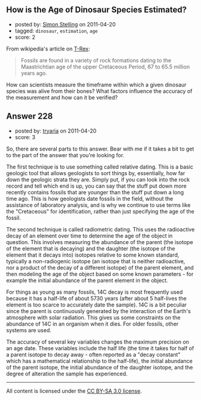 ## How is the Age of Dinosaur Species Estimated?

- posted by: [Simon Stelling](https://stackexchange.com/users/-1/143-simon-stelling) on 2011-04-20
- tagged: `dinosaur`, `estimation`, `age`
- score: 2

From wikipedia's article on [T-Rex][1]:

> Fossils are found in a variety of rock formations dating to the Maastrichtian age 
> of the upper Cretaceous Period, 67 to 65.5 million years ago.

How can scientists measure the timeframe within which a given dinosaur species was alive from their bones? What factors influence the accuracy of the measurement and how can it be verified?

  [1]: http://en.wikipedia.org/wiki/T-Rex


## Answer 228

- posted by: [tryaria](https://stackexchange.com/users/-1/142-tryaria) on 2011-04-20
- score: 3

<p>So, there are several parts to this answer. Bear with me if it takes a bit to get to the part of the answer that you're looking for.</p>

<p>The first technique is to use something called relative dating. This is a basic geologic tool that allows geologists to sort things by, essentially, how far down the geologic strata they are. Simply put, if you can look into the rock record and tell which end is up, you can say that the stuff put down more recently contains fossils that are younger than the stuff put down a long time ago. This is how geologists date fossils in the field, without the assistance of laboratory analysis, and is why we continue to use terms like the "Cretaceous" for identification, rather than just specifying the age of the fossil.</p>

<p>The second technique is called radiometric dating. This uses the radioactive decay of an element over time to determine the age of the object in question. This involves measuring the abundance of the parent (the isotope of the element that is decaying) and the daughter (the isotope of the element that it decays into) isotopes relative to some known standard, typically a non-radiogenic isotope (an isotope that is neither radioactive, nor a product of the decay of a different isotope) of the parent element, and then modeling the age of the object based on some known parameters - for example the initial abundance of the parent element in the object.</p>

<p>For things as young as many fossils, 14C decay is most frequently used because it has a half-life of about 5730 years (after about 5 half-lives the element is too scarce to accurately date the sample). 14C is a bit peculiar since the parent is continuously generated by the interaction of the Earth's atmosphere with solar radiation. This gives us some constraints on the abundance of 14C in an organism when it dies. For older fossils, other systems are used.</p>

<p>The accuracy of several key variables changes the maximum precision on an age date. These variables include the half life (the time it takes for half of a parent isotope to decay away - often reported as a "decay constant" which has a mathematical relationship to the half-life), the initial abundance of the parent isotope, the initial abundance of the daughter isotope, and the degree of alteration the sample has experienced.</p>




---

All content is licensed under the [CC BY-SA 3.0 license](https://creativecommons.org/licenses/by-sa/3.0/).

